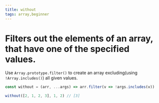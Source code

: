 ```yaml
---
title: without
tags: array,beginner
---
```


# Filters out the elements of an array, that have one of the specified values.

Use `Array.prototype.filter()` to create an array excluding(using `!Array.includes()`) all given values.

```js
const without = (arr, ...args) => arr.filter(v => !args.includes(v))
```

```js
without([2, 1, 2, 3], 1, 2) // [3]
```
